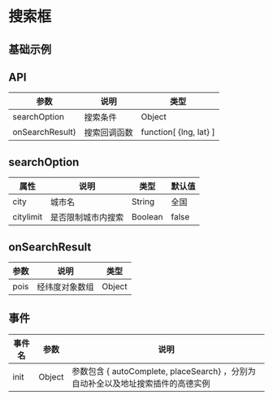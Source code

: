 # 搜索框

## 基础示例

<vuep template="#example"></vuep>

<script v-pre type="text/x-template" id="example">

  <template>
    <div class="emfe-page-container">
      <emfe-emfe-search-box class="search-box" :search-option="searchOption" :on-search-result="onSearchResult"></emfe-emfe-search-box>
      <emfe-amap vid="amapDemo" :center="mapCenter" :zoom="12" class="emfe-demo">
        <emfe-emfe-marker v-for="marker in markers" :position="marker" ></emfe-emfe-marker>
      </emfe-amap>
    </div>
  </template>

  <style>
    .emfe-demo {
      height: 300px;
    }

    .search-box {
      position: absolute;
      top: 25px;
      left: 20px;
    }

    .emfe-page-container {
      position: relative;
    }
  </style>

  <script>
    module.exports = {
      data: function() {
        return {
          markers: [
            [121.59996, 31.197646],
            [121.40018, 31.197622],
            [121.69991, 31.207649]
          ],
          searchOption: {
            city: '上海',
            citylimit: true
          },
          mapCenter: [121.59996, 31.197646]
        };
      },
      methods: {
        addMarker: function() {
          let lng = 121.5 + Math.round(Math.random() * 1000) / 10000;
          let lat = 31.197646 + Math.round(Math.random() * 500) / 10000;
          this.markers.push([lng, lat]);
        },
        onSearchResult(pois) {
          let latSum = 0;
          let lngSum = 0;
          if (pois.length > 0) {
            pois.forEach(poi => {
              let {lng, lat} = poi;
              lngSum += lng;
              latSum += lat;
              this.markers.push([poi.lng, poi.lat]);
            });
            let center = {
              lng: lngSum / pois.length,
              lat: latSum / pois.length
            };
            this.mapCenter = [center.lng, center.lat];
          }
        }
      }
    };
  </script>

</script>

## API

| 参数 | 说明 | 类型 |
| ----- | ---- | --- |
| searchOption | 搜索条件 | Object |
| onSearchResult) | 搜索回调函数 | function[ {lng, lat} ] |

## searchOption
| 属性 | 说明 | 类型 | 默认值 |
| --- | ---- | --- | ----- |
| city | 城市名 | String | 全国 |
| citylimit | 是否限制城市内搜索 | Boolean | false |

## onSearchResult
| 参数 | 说明 | 类型 |
| ---- | --- | ---- |
| pois | 经纬度对象数组 | Object |

## 事件
| 事件名 | 参数 | 说明 |
| ---- | --- | ---- |
| init | Object | 参数包含 { autoComplete,  placeSearch} ，分别为自动补全以及地址搜索插件的高德实例 |

